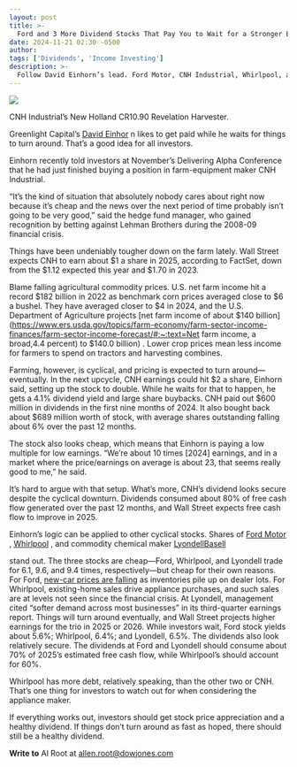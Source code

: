 ```yaml
---
layout: post
title: >-
  Ford and 3 More Dividend Stocks That Pay You to Wait for a Stronger Economy
date: 2024-11-21 02:30 -0500
author: 
tags: ['Dividends', 'Income Investing']
description: >-
  Follow David Einhorn’s lead. Ford Motor, CNH Industrial, Whirlpool, and LyondellBasell all offer generous payouts.
---
```





 


 








![](https://images.barrons.com/im-39644306?width=548&height=365)


CNH Industrial’s New Holland CR10.90 Revelation Harvester.






Greenlight Capital’s
[David Einhor](https://www.barrons.com/articles/david-einhorn-greenlight-re-hedge-fund-a3768893?mod=article_inline)
n likes to get paid while he waits for things to turn around. That’s a good idea for all investors.


Einhorn recently told investors at November’s Delivering Alpha Conference that he had just finished buying a position in farm-equipment maker CNH Industrial. 


 “It’s the kind of situation that absolutely nobody cares about right now because it’s cheap and the news over the next period of time probably isn’t going to be very good,” said the hedge fund manager, who gained recognition by betting against Lehman Brothers during the 2008-09 financial crisis.


Things have been undeniably tougher down on the farm lately. Wall Street expects CNH to earn about \$1 a share in 2025, according to FactSet, down from the \$1.12 expected this year and \$1.70 in 2023.


Blame falling agricultural commodity prices. U.S. net farm income hit a record \$182 billion in 2022 as benchmark corn prices averaged close to \$6 a bushel. They have averaged closer to \$4 in 2024, and the U.S. Department of Agriculture projects
[net farm income of about \$140 billion](https://www.ers.usda.gov/topics/farm-economy/farm-sector-income-finances/farm-sector-income-forecast/#:~:text=Net farm income, a broad,4.4 percent) to \$140.0 billion)
. Lower crop prices mean less income for farmers to spend on tractors and harvesting combines.


Farming, however, is cyclical, and pricing is expected to turn around—eventually. In the next upcycle, CNH earnings could hit \$2 a share, Einhorn said, setting up the stock to double. While he waits for that to happen, he gets a 4.1% dividend yield and large share buybacks. CNH paid out \$600 million in dividends in the first nine months of 2024. It also bought back about \$689 million worth of stock, with average shares outstanding falling about 6% over the past 12 months. 


The stock also looks cheap, which means that Einhorn is paying a low multiple for low earnings. “We’re about 10 times [2024] earnings, and in a market where the price/earnings on average is about 23, that seems really good to me,” he said. 


It’s hard to argue with that setup. What’s more, CNH’s dividend looks secure despite the cyclical downturn. Dividends consumed about 80% of free cash flow generated over the past 12 months, and Wall Street expects free cash flow to improve in 2025. 


Einhorn’s logic can be applied to other cyclical stocks. Shares of
[Ford Motor](https://www.barrons.com/market-data/stocks/F)
,
[Whirlpool](https://www.barrons.com/market-data/stocks/WHR)
,
and commodity chemical maker
[LyondellBasell](https://www.barrons.com/market-data/stocks/LYB)




 stand out. The three stocks are cheap—Ford, Whirlpool, and Lyondell trade for 6.1, 9.6, and 9.4 times, respectively—but cheap for their own reasons. For Ford, [new-car prices are falling](https://www.barrons.com/articles/ford-stock-price-earnings-c8530d13?mod=article_inline) as inventories pile up on dealer lots. For Whirlpool, existing-home sales drive appliance purchases, and such sales are at levels not seen since the financial crisis. At Lyondell, management cited “softer demand across most businesses” in its third-quarter earnings report. 
Things will turn around eventually, and Wall Street projects higher earnings for the trio in 2025 or 2026. While investors wait, Ford stock yields about 5.6%; Whirlpool, 6.4%; and Lyondell, 6.5%. The dividends also look relatively secure. The dividends at Ford and Lyondell should consume about 70% of 2025’s estimated free cash flow, while Whirlpool’s should account for 60%. 


Whirlpool has more debt, relatively speaking, than the other two or CNH. That’s one thing for investors to watch out for when considering the appliance maker. 


If everything works out, investors should get stock price appreciation and a healthy dividend. If things don’t turn around as fast as hoped, there should still be a healthy dividend. 


**Write to** 
Al Root at
[allen.root@dowjones.com](mailto:allen.root@dowjones.com)










